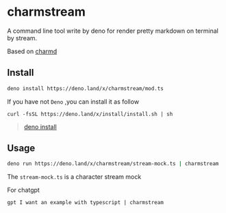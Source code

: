 # charmstream
A command line tool write by  deno for render pretty markdown on terminal by stream.

Based on  [charmd](https://deno.land/x/charmd@v0.0.2)

## Install

```zsh
deno install https://deno.land/x/charmstream/mod.ts
```

If you have not `Deno` ,you can install it as follow

```
curl -fsSL https://deno.land/x/install/install.sh | sh
```
> [deno install](https://docs.deno.com/runtime/manual/getting_started/installation)

## Usage 


```zsh
deno run https://deno.land/x/charmstream/stream-mock.ts | charmstream
```
The `stream-mock.ts` is a character stream mock 


For chatgpt
```
gpt I want an example with typescript | charmstream
```
